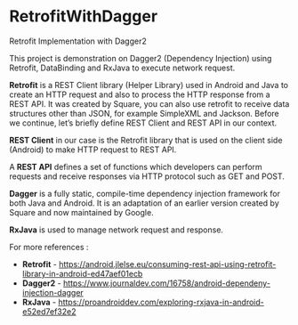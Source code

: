 # RetrofitWithDagger

Retrofit Implementation with Dagger2

This project is demonstration on Dagger2 (Dependency Injection) using Retrofit, DataBinding and RxJava to execute network request. 

**Retrofit** is a REST Client library (Helper Library) used in Android and Java to create an HTTP request and also to process the 
HTTP response from a REST API. It was created by Square, you can also use retrofit to receive data structures other than JSON, 
for example SimpleXML and Jackson. Before we continue, let’s briefly define REST Client and REST API in our context.

**REST Client** in our case is the Retrofit library that is used on the client side (Android) to make HTTP request to REST API.

A **REST API** defines a set of functions which developers can perform requests and receive responses via HTTP protocol such as GET and POST.

**Dagger** is a fully static, compile-time dependency injection framework for both Java and Android. It is an adaptation of an earlier version 
created by Square and now maintained by Google.

**RxJava** is used to manage network request and response.

For more references : 
- **Retrofit** - https://android.jlelse.eu/consuming-rest-api-using-retrofit-library-in-android-ed47aef01ecb
- **Dagger2** - https://www.journaldev.com/16758/android-dependeny-injection-dagger
- **RxJava** - https://proandroiddev.com/exploring-rxjava-in-android-e52ed7ef32e2

